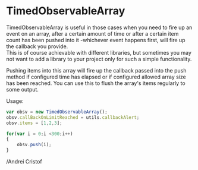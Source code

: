 # TimedObservableArray

TimedObservableArray is useful in those cases when you need to fire up an event on an array, after a certain amount of time or after a certain item count has been pushed into it  -whichever event happens first, will fire up the callback you provide.  
This is of course achievable with different libraries, but sometimes you may not want to add a library to your project only for such a simple functionality.

Pushing items into this array will fire up the callback passed into the push method if configured time has elapsed or if configured allowed array size has been reached. You can use this to flush the array's items regularly to some output. 

Usage:
```javascript
var obsv = new TimedObservableArray();
obsv.callBackOnLimitReached = utils.callbackAlert;
obsv.items = [1,2,3];

for(var i = 0;i <300;i++)
{
    obsv.push(i);
}
```

/Andrei Cristof

